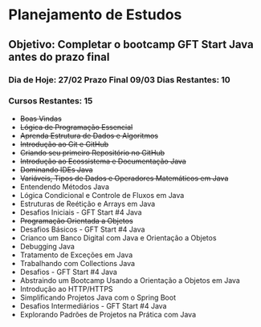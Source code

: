 # Planejamento de Estudos

## Objetivo: Completar o bootcamp GFT Start Java antes do prazo final 

### Dia de Hoje: 27/02  Prazo Final 09/03    Dias Restantes: 10
### Cursos Restantes: 15
* <s>Boas Vindas</s> 
* <s>Lógica de Programação Essencial</s>
* <s>Aprenda Estrutura de Dados e Algoritmos</s>
* <s>Introdução ao Git e GitHub</s>
* <s>Criando seu primeiro Repositório no GitHub</s>
* <s>Introdução ao Ecossistema e Documentação Java</s>
* <s>Dominando IDEs Java</s>
* <s>Variáveis, Tipos de Dados e Operadores Matemáticos em Java</s>
* Entendendo Métodos Java
* Lógica Condicional e Controle de Fluxos em Java
* Estruturas de Reétição e Arrays em Java
* Desafios Iniciais - GFT Start #4 Java
* <s>Programação Orientada a Objetos</s>
* Desafios Básicos - GFT Start #4 Java
* Crianco um Banco Digital com Java e Orientação a Objetos
* Debugging Java
* Tratamento de Exceções em Java
* Trabalhando com Collections Java
* Desafios - GFT Start #4 Java
* Abstraindo um Bootcamp Usando a Orientação a Objetos em Java
* Introdução ao HTTP/HTTPS
* Simplificando Projetos Java com o Spring Boot
* Desafios Intermediários - GFT Start #4 Java
* Explorando Padrões de Projetos na Prática com Java
